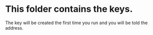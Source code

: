 This folder contains the keys.
==============================

The key will be created the first time you run and you will be told the address.
